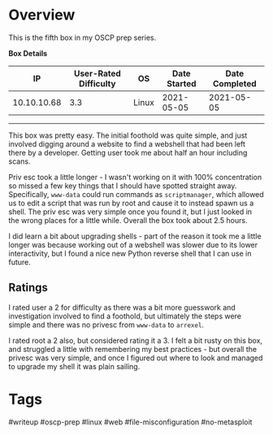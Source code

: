 # Overview

This is the fifth box in my OSCP prep series.

**Box Details**

|IP|User-Rated Difficulty|OS|Date Started|Date Completed|
|---|---|---|---|---|
|10.10.10.68|3.3|Linux|2021-05-05|2021-05-05|

---

This box was pretty easy. The initial foothold was quite simple, and just involved digging around a website to find a webshell that had been left there by a developer. Getting user took me about half an hour including scans.

Priv esc took a little longer - I wasn't working on it with 100% concentration so missed a few key things that I should have spotted straight away. Specifically, `www-data` could run commands as `scriptmanager`, which allowed us to edit a script that was run by root and cause it to instead spawn us a shell. The priv esc was very simple once you found it, but I just looked in the wrong places for a little while. Overall the box took about 2.5 hours.

I did learn a bit about upgrading shells - part of the reason it took me a little longer was because working out of a webshell was slower due to its lower interactivity, but I found a nice new Python reverse shell that I can use in future.

## Ratings

I rated user a 2 for difficulty as there was a bit more guesswork and investigation involved to find a foothold, but ultimately the steps were simple and there was no privesc from `www-data` to `arrexel`.

I rated root a 2 also, but considered rating it a 3. I felt a bit rusty on this box, and struggled a little with remembering my best practices - but overall the privesc was very simple, and once I figured out where to look and managed to upgrade my shell it was plain sailing.

# Tags

#writeup #oscp-prep #linux #web #file-misconfiguration #no-metasploit